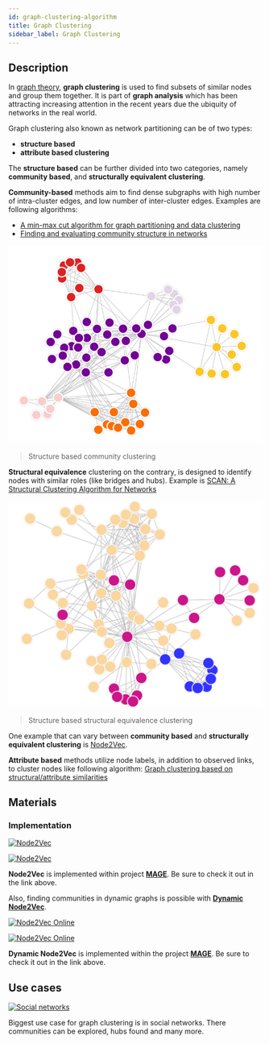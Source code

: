 ```yaml
---
id: graph-clustering-algorithm
title: Graph Clustering
sidebar_label: Graph Clustering
---
```


## Description

In [graph theory](https://en.wikipedia.org/wiki/Graph_theory), **graph
clustering** is used to find subsets of similar nodes and group them together.
It is part of **graph analysis** which has been attracting increasing attention
in the recent years due the ubiquity of networks in the real world.

Graph clustering also known as network partitioning can be of two types: 
* **structure based**
* **attribute based clustering**

The **structure based** can be further divided into two categories, namely
**community based**, and **structurally equivalent clustering**. 

**Community-based** methods aim to find dense subgraphs with high number of
intra-cluster edges, and low number of inter-cluster edges. Examples are
following algorithms:
* [A min-max cut algorithm for graph partitioning and data
  clustering](https://ieeexplore.ieee.org/document/989507)
* [Finding and evaluating community structure in
  networks](https://arxiv.org/abs/cond-mat/0308217)

![community-clustering](../../data/algorithms/machine-learning-graph-analytics/node2vec-community-based.png)
> Structure based community clustering

**Structural equivalence** clustering on the contrary, is designed to identify
nodes with similar roles (like bridges and hubs). Example is [SCAN: A Structural
Clustering Algorithm for
Networks](http://web.cs.ucla.edu/~yzsun/classes/2014Spring_CS7280/Papers/Clustering/SCAN.pdf)

![community-clustering](../../data/algorithms/machine-learning-graph-analytics/node2vec-structural-equivalence.png)

> Structure based structural equivalence clustering

One example that can vary between **community based** and **structurally
equivalent clustering** is [Node2Vec](https://arxiv.org/abs/1607.00653). 

**Attribute based** methods utilize node labels, in addition to observed links,
to cluster nodes like following algorithm: [Graph clustering based on
structural/attribute
similarities](https://dl.acm.org/doi/10.14778/1687627.1687709)

## Materials

### Implementation

[![Node2Vec](https://img.shields.io/badge/Node2Vec-Implementation-FB6E00?logo=github&style=for-the-badge)](https://github.com/memgraph/mage/blob/main/python/node2vec.py)

[![Node2Vec](https://img.shields.io/badge/Node2Vec-Documentation-FCC624?style=for-the-badge&logo=python&logoColor=white)](/mage/query-modules/python/node2vec)

**Node2Vec** is implemented within project
[**MAGE**](https://github.com/memgraph/mage). Be sure to check it out in the
link above.

Also, finding communities in dynamic graphs is possible with **[Dynamic
Node2Vec](/mage/query-modules/python/node2vec-online)**.

[![Node2Vec
Online](https://img.shields.io/badge/Node2Vec_Online-Implementation-FB6E00?style=for-the-badge&logo=github&logoColor=white)](https://github.com/memgraph/mage/blob/main/python/node2vec_online.py)

[![Node2Vec
Online](https://img.shields.io/badge/Node2Vec_Online-Documentation-FCC624?style=for-the-badge&logo=python&logoColor=white)](/mage/query-modules/python/node2vec-online)

**Dynamic Node2Vec** is implemented within the project
[**MAGE**](https://github.com/memgraph/mage). Be sure to check it out in the
link above.

## Use cases

[![Social
networks](https://img.shields.io/badge/Social_networks-Application-8A477F?style=for-the-badge)](/use-cases/social-media.md)

Biggest use case for graph clustering is in social networks. There communities
can be explored, hubs found and many more.
